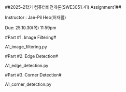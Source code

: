 ##2025-2학기 컴퓨터비전개론(SWE3051_41) Assignment1##

Instructor : Jae-Pil Heo(허재필)

Due: 25.10.30(목) 11:59pm


#Part #1. Image Filtering#

A1_image_filtering.py


#Part #2. Edge Detection#

A1_edge_detection.py


#Part #3. Corner Detection#

A1_corner_detection.py
